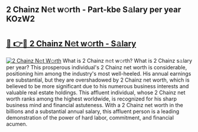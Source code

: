## 2 Chainz N𝚎t w𝚘rth - Part-kbe S𝚊lary per year KOzW2

# <h2><a href="http://gc0dvbl.nevu.top/?p=2+Chainz">🔗 👉🔴 2 Chainz N𝚎t w𝚘rth - S𝚊lary</a></h2>

[![2 Chainz N𝚎t W𝚘rth](https://i.imgur.com/Oavwk0R.jpeg)](http://gc0dvbl.nevu.top/?p=2+Chainz)
What is 2 Chainz n𝚎t w𝚘rth? What is 2 Chainz s𝚊lary per year?
This prosperous individual's 2 Chainz net worth is considerable, positioning him among the industry's most well-heeled. His annual earnings are substantial, but they are overshadowed by 2 Chainz net worth, which is believed to be more significant due to his numerous business interests and valuable real estate holdings. This affluent individual, whose 2 Chainz net worth ranks among the highest worldwide, is recognized for his sharp business mind and financial astuteness. With a 2 Chainz net worth in the billions and a substantial annual salary, this affluent person is a leading demonstration of the power of hard labor, commitment, and financial acumen.
